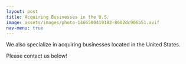 ```yaml
---
layout: post
title: Acquiring Businesses in the U.S.
image: assets/images/photo-1466500419182-8602dc906b51.avif
nav-menu: true
---
```


We also specialize in acquiring businesses located in the United States.

Please contact us below!